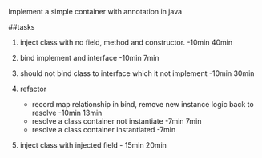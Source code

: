 Implement a simple container with annotation in java

##tasks

1. inject class with no field, method and constructor. -10min 40min
 
2. bind implement and interface -10min 7min

3. should not bind class to interface which it not implement -10min  30min

4. refactor 
    - record map relationship in bind, remove new instance logic back to resolve -10min 13min
    - resolve a class container not instantiate -7min 7min
    - resolve a class container instantiated -7min
 
5. inject class with injected field - 15min 20min